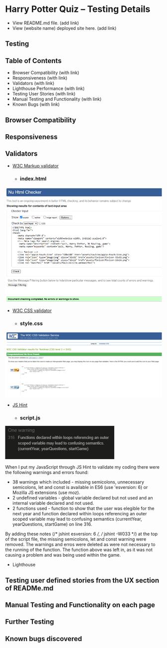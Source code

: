# Harry Potter Quiz – Testing Details
-	View README.md file. (add link)
-	View (website name) deployed site here. (add link)
## Testing 
## Table of Contents
-	Browser Compatibility (with link)
-	Responsiveness (with link)
-	Validators (with link)
-	Lighthouse Performance (with link)
-	Testing User Stories (with link)
-	Manual Testing and Functionality (with link)
-	Known Bugs (with link)
## Browser Compatibility
## Responsiveness
## Validators
-	[W3C Markup validator](https://validator.w3.org/)

    -   ### index.html
![Results of html checker showing no errors or warnings](/readme/testing/index-html-validator-no-errors.png)

-	[W3C CSS validator](https://jigsaw.w3.org/css-validator/)

    -   ### style.css
![Results of css checker showing no errors or warnings](/readme/testing/style-css-validator-no-errors.png)

-   [JS Hint](https://jshint.com/)

    -   ### script.js
![Results after adjustments were made](/readme/testing/script-jshint-warning.png)

When I put my JavaScript through JS Hint to validate my coding there were the following warnings and errors found:

-   38 warnings which included - missing semicolons, unnecessary semicolons, let and const is available in ES6 (use 'esversion: 6) or Mozilla JS extensions (use moz).
-   2 undefined variables - global variable declared but not used and an internal variable declared and not used.
-   2 functions used - function to show that the user was elegible for the next year and function declared within loops referencing an outer scoped variable may lead to confusing semantics (currentYear, yearQuestions, startGame) on line 316.

By adding these notes (/* jshint esversion: 6 */, /* jshint -W033 */) at the top of the script file, the missing semicolons, let and const warning were removed. The warnings and erros were deleted as were not necessary to the running of the function. The function above was left in, as it was not causing a problem and was being used within the game.



-	Lighthouse 

## Testing user defined stories from the UX section of READMe.md
## Manual Testing and Functionality on each page
## Further Testing
## Known bugs discovered

